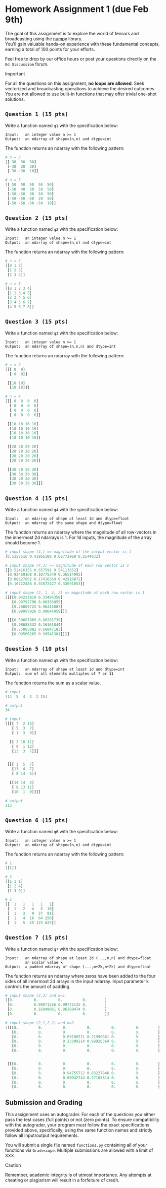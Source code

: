 # Homework Assignment 1 (due Feb 9th)

The goal of this assignment is to explore the world of tensors and 
broadcasting using the [numpy](https://numpy.org/devdocs/) library.  
You'll gain valuable hands-on experience with these fundamental concepts, 
earning a total of 100 points for your efforts.

Feel free to drop by our office hours or post your questions directly
on the `Ed Discussion` forum.

> [!IMPORTANT]
> For all the questions on this assignment, **no loops are allowed**.  Seek
> vectorized and broadcasting operations to achieve the desired outcomes.
> You are not allowed to use built-in functions that may offer trivial
> one-shot solutions.

## `Question 1 (15 pts)`
Write a function named `q1` with the specification below:
```
Input:   an integer value n >= 1
Output:  an ndarray of shape=(n,n) and dtype=int
```
The function returns an ndarray with the following pattern:
```python
# n = 3
[[ 30  30  30]
 [-30  20  30]
 [-30 -30  10]]

# n = 5
[[ 50  50  50  50  50]
 [-50  40  50  50  50]
 [-50 -50  30  50  50]
 [-50 -50 -50  20  50]
 [-50 -50 -50 -50  10]]
```

## `Question 2 (15 pts)`
Write a function named `q2` with the specification below:
```
Input:   an integer value n >= 1
Output:  an ndarray of shape=(n,n) and dtype=int
```
The function returns an ndarray with the following pattern:
```python
# n = 3
[[0 1 2]
 [1 2 3]
 [2 3 4]]

# n = 5
[[0 1 2 3 4]
 [1 2 3 4 5]
 [2 3 4 5 6]
 [3 4 5 6 7]
 [4 5 6 7 8]]
```

## `Question 3 (15 pts)`
Write a function named `q3` with the specification below:
```
Input:   an integer value n >= 1
Output:  an ndarray of shape=(n,n,n) and dtype=int
```
The function returns an ndarray with the following pattern:
```python
# n = 2
[[[ 0  0]
  [ 0  0]]

 [[10 10]
  [10 10]]]

# n = 4
[[[ 0  0  0  0]
  [ 0  0  0  0]
  [ 0  0  0  0]
  [ 0  0  0  0]]

 [[10 10 10 10]
  [10 10 10 10]
  [10 10 10 10]
  [10 10 10 10]]

 [[20 20 20 20]
  [20 20 20 20]
  [20 20 20 20]
  [20 20 20 20]]

 [[30 30 30 30]
  [30 30 30 30]
  [30 30 30 30]
  [30 30 30 30]]]
```

## `Question 4 (15 pts)`
Write a function named `q4` with the specification below:
```
Input:   an ndarray of shape at least 1d and dtype=float
Output:  an ndarray of the same shape and dtype=float
```
The function returns an ndarray where the magnitude of
all row-vectors in the innermost 2d ndarrays is 1.  For
1d inputs, the magnitude of the array should become 1.
```python
# input shape (4,) => magnitude of the output vector is 1
[0.5357516 0.41866108 0.68772969 0.2544032]

# input shape (4,3) => magnitude of each row vector is 1
[[0.52416155 0.657591 0.54113652]
 [0.92469168 0.10775349 0.36514995]
 [0.88627862 0.17416369 0.42915872]
 [0.16722488 0.92872427 0.33091853]]

# input shape (2, 1, 4, 2) => magnitude of each row vector is 1
[[[[0.94223819 0.33494358]
   [0.99797798 0.06356055]
   [0.26889724 0.96316887]
   [0.99997926 0.00644059]]]

 [[[0.50687869 0.86201739]
   [0.98685332 0.16161844]
   [0.75085082 0.66047183]
   [0.09566265 0.99541381]]]]
```

## `Question 5 (10 pts)`
Write a function named `q5` with the specification below:
```
Input:   an ndarray of shape at least 1d and dtype=int
Output:  sum of all elements multiples of 7 or 11
```
The function returns the sum as a scalar value.
```python
# input
[14  5  4  3  2 15]

# output
34

# input
[[[[ 7  2 13]
   [ 5  3  7]
   [ 1  3  9]]

  [[ 2 10 11]
   [ 9  1 12]
   [13  3  7]]]


 [[[ 1  5  7]
   [13  4  7]
   [ 8 14  5]]

  [[14 14  3]
   [ 8 13 11]
   [10  1  9]]]]

# output
112
```

## `Question 6 (15 pts)`
Write a function named `q6` with the specification below:
```
Input:   an integer value n >= 1
Output:  an ndarray of shape=(n,n) and dtype=int
```
The function returns an ndarray with the following pattern:
```python
# 1
[[1]]

# 3
[[1 1 1]
 [1 2 4]
 [1 3 9]]

# 5
[[  1   1   1   1   1]
 [  1   2   4   8  16]
 [  1   3   9  27  81]
 [  1   4  16  64 256]
 [  1   5  25 125 625]]
```

## `Question 7 (15 pts)`
Write a function named `q7` with the specification below:
```
Input:   an ndarray of shape at least 2d (...,m,n) and dtype=float
         an scalar value k
Output:  a padded ndarray of shape (...,m+2k,n+2k) and dtype=float
```
The function returns an ndarray where zeros have been added
to the four sides of all innermost 2d arrays in the input ndarray.
Input parameter k controls the amount of padding.
```python
# input shape (2,2) and k=1
[[0.         0.         0.         0.        ]
 [0.         0.90871286 0.99775115 0.        ]
 [0.         0.16949961 0.86268474 0.        ]
 [0.         0.         0.         0.        ]]

# input shape (2,1,2,2) and k=2
[[[[0.         0.         0.         0.         0.         0.        ]
   [0.         0.         0.         0.         0.         0.        ]
   [0.         0.         0.69188511 0.21990861 0.         0.        ]
   [0.         0.         0.23399214 0.99926364 0.         0.        ]
   [0.         0.         0.         0.         0.         0.        ]
   [0.         0.         0.         0.         0.         0.        ]]]


 [[[0.         0.         0.         0.         0.         0.        ]
   [0.         0.         0.         0.         0.         0.        ]
   [0.         0.         0.94755712 0.83227846 0.         0.        ]
   [0.         0.         0.60942744 0.27105814 0.         0.        ]
   [0.         0.         0.         0.         0.         0.        ]
   [0.         0.         0.         0.         0.         0.        ]]]]
```

## Submission and Grading
This assignment uses an autograder.  For each of the questions you either 
pass the test cases (full points) or not (zero points).  To ensure 
compatibility with the autograder, your program must follow the exact 
specifications provided above, specifically, using the same function names 
and strictly follow all input/output requirements.

You will submit a single file named `functions.py` containing all of your 
functions via `Gradescope`.  Multiple submissions are allowed with a 
limit of XXX.

> [!CAUTION]
> Remember, academic integrity is of utmost importance.  Any attempts at cheating
> or plagiarism will result in a forfeiture of credit.
